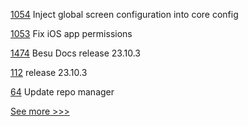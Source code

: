 
[1054](https://github.com/hyperledger/aries-mobile-agent-react-native/pull/1054) Inject global screen configuration into core config

[1053](https://github.com/hyperledger/aries-mobile-agent-react-native/pull/1053) Fix iOS app permissions

[1474](https://github.com/hyperledger/besu-docs/pull/1474) Besu Docs release 23.10.3

[112](https://github.com/hyperledger/homebrew-besu/pull/112) release 23.10.3

[64](https://github.com/hyperledger/aries-acapy-plugins/pull/64) Update repo manager


[See more >>>](https://start-here.hyperledger.org/pull-requests)
